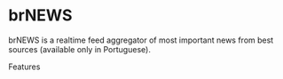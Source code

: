 # brNEWS
brNEWS is a realtime feed aggregator of most important news from best sources (available only in Portuguese).

Features

